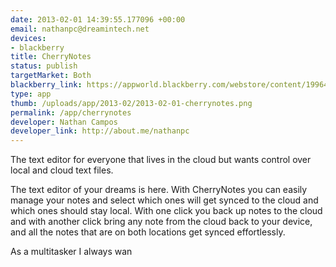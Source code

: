 ```yaml
--- 
date: 2013-02-01 14:39:55.177096 +00:00
email: nathanpc@dreamintech.net
devices: 
- blackberry
title: CherryNotes
status: publish
targetMarket: Both
blackberry_link: https://appworld.blackberry.com/webstore/content/19964625/
type: app
thumb: /uploads/app/2013-02/2013-02-01-cherrynotes.png
permalink: /app/cherrynotes
developer: Nathan Campos
developer_link: http://about.me/nathanpc
---
```


The text editor for everyone that lives in the cloud but wants control over local and cloud text files.

The text editor of your dreams is here. With CherryNotes you can easily manage your notes and select which ones will get synced to the cloud and which ones should stay local. With one click you back up notes to the cloud and with another click bring any note from the cloud back to your device, and all the notes that are on both locations get synced effortlessly.

As a multitasker I always wan
